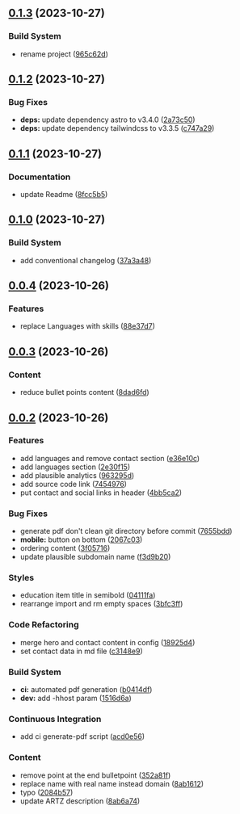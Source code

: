 ## [0.1.3](https://github.com/jee-r/resume/compare/v0.1.2...v0.1.3) (2023-10-27)


### Build System

* rename project ([965c62d](https://github.com/jee-r/resume/commit/965c62de8a88bd66116ee005987abab3c3bdcffc))

## [0.1.2](https://github.com/jee-r/resume/compare/v0.1.1...v0.1.2) (2023-10-27)


### Bug Fixes

* **deps:** update dependency astro to v3.4.0 ([2a73c50](https://github.com/jee-r/resume/commit/2a73c50c5e4745fd46344cbb61adb48f9809e42c))
* **deps:** update dependency tailwindcss to v3.3.5 ([c747a29](https://github.com/jee-r/resume/commit/c747a296373bfb877a65a6266591e22720d57069))

## [0.1.1](https://github.com/jee-r/resume/compare/v0.1.0...v0.1.1) (2023-10-27)


### Documentation

* update Readme ([8fcc5b5](https://github.com/jee-r/resume/commit/8fcc5b58e18929b5ffa0bccf71393ddebf47ef0d))

## [0.1.0](https://github.com/jee-r/resume/compare/v0.0.4...v0.1.0) (2023-10-27)


### Build System

* add conventional changelog ([37a3a48](https://github.com/jee-r/resume/commit/37a3a4895894cf6c0c0d4cac04e15e4ad6307a32))

## [0.0.4](https://github.com/jee-r/resume/compare/v0.0.3...v0.0.4) (2023-10-26)


### Features

* replace Languages with skills ([88e37d7](https://github.com/jee-r/resume/commit/88e37d747a2cfc842cdfe7aa87ca232af7270657))

## [0.0.3](https://github.com/jee-r/resume/compare/v0.0.2...v0.0.3) (2023-10-26)


### Content

* reduce bullet points content ([8dad6fd](https://github.com/jee-r/resume/commit/8dad6fd85a854e6f0f2785c72b26d2fa5365111a))

## [0.0.2](https://github.com/jee-r/resume/compare/2067c03b33673e62fe92e343078cf5a686f4b325...v0.0.2) (2023-10-26)


### Features

* add languages and remove contact section ([e36e10c](https://github.com/jee-r/resume/commit/e36e10ca0fef10a1b3d5447bff88852a637cbd2a))
* add languages section ([2e30f15](https://github.com/jee-r/resume/commit/2e30f1574feaeb6bb2a3bc43d5d42eacf5538de8))
* add plausible analytics ([963295d](https://github.com/jee-r/resume/commit/963295df77873137a0c05b7a2b3bb107b00877ab))
* add source code link ([7454976](https://github.com/jee-r/resume/commit/74549767d5f16b49b7967cc77fbc5408219595af))
* put contact and social links in header ([4bb5ca2](https://github.com/jee-r/resume/commit/4bb5ca2a0275bbfe82940a6dc767e539794fd547))


### Bug Fixes

* generate pdf don't clean git directory before commit ([7655bdd](https://github.com/jee-r/resume/commit/7655bdd8fe94080c380ab3ddde9293dcabaf8040))
* **mobile:** button on bottom ([2067c03](https://github.com/jee-r/resume/commit/2067c03b33673e62fe92e343078cf5a686f4b325))
* ordering content ([3f05716](https://github.com/jee-r/resume/commit/3f05716d4a1c34755e55ef638e5a668b04275dce))
* update plausible subdomain name ([f3d9b20](https://github.com/jee-r/resume/commit/f3d9b205c7377be8429adaf8df00f21b64677f93))


### Styles

* education item title in  semibold ([04111fa](https://github.com/jee-r/resume/commit/04111fa09f06469f09ee8e1f9687713c12a027aa))
* rearrange import and rm empty spaces ([3bfc3ff](https://github.com/jee-r/resume/commit/3bfc3ff3327e9dca961266c7aec13b77c5f2265d))


### Code Refactoring

* merge hero and contact content in config ([18925d4](https://github.com/jee-r/resume/commit/18925d469e76d284e6a0feae882aa79d62e02e32))
* set contact data in md file ([c3148e9](https://github.com/jee-r/resume/commit/c3148e97031316ee2307edce8d4872a4ebbade9b))


### Build System

* **ci:** automated pdf generation ([b0414df](https://github.com/jee-r/resume/commit/b0414dfb4d7122bd3a98dfcfd7117c8cc8652eed))
* **dev:** add -hhost param ([1516d6a](https://github.com/jee-r/resume/commit/1516d6add5a3dc13c2c95eba04564b9fa8a75035))


### Continuous Integration

* add ci generate-pdf script ([acd0e56](https://github.com/jee-r/resume/commit/acd0e563d8e25a9259538c089c214e3af52c4834))


### Content

* remove point at the end bulletpoint ([352a81f](https://github.com/jee-r/resume/commit/352a81f37287feda189cc5bdbbc056a4c9d97d05))
* replace name with real name instead domain ([8ab1612](https://github.com/jee-r/resume/commit/8ab161241caecd3fe3b3eb97dbc319036e1cf1e7))
* typo ([2084b57](https://github.com/jee-r/resume/commit/2084b57eafbafa2e738dc49b9cffd1034f0df6ab))
* update ARTZ description ([8ab6a74](https://github.com/jee-r/resume/commit/8ab6a74b1efd2240abfaca246e30a767c858223d))

